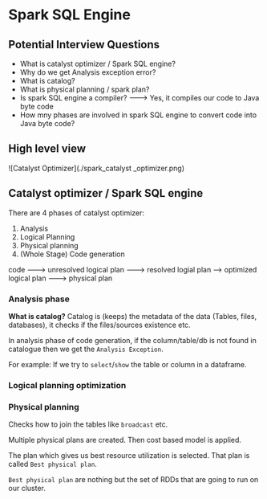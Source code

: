 # Spark SQL Engine

## Potential Interview Questions

* What is catalyst optimizer / Spark SQL engine?
* Why do we get Analysis exception error?
* What is catalog?
* What is physical planning / spark plan?
* Is spark SQL engine a compiler? ---> Yes, it compiles our code to Java byte code
* How mny phases are involved in spark SQL engine to convert code into Java byte code?

## High level view

![Catalyst Optimizer](./spark_catalyst _optimizer.png)

## Catalyst optimizer / Spark SQL engine

There are 4 phases of catalyst optimizer:

1. Analysis
2. Logical Planning
3. Physical planning
4. (Whole Stage) Code generation


code ---> unresolved logical plan ---> resolved logial plan --> optimized logical plan ---> physical plan


### Analysis phase

**What is catalog?**
Catalog is (keeps) the metadata of the data (Tables, files, databases), it checks if the files/sources existence etc.


In analysis phase of code generation, if the column/table/db is not found in catalogue then we get the `Analysis Exception`.

For example: If we try to `select`/`show` the table or column in a dataframe.

### Logical planning optimization


### Physical planning

Checks how to join the tables like `broadcast` etc.

Multiple physical plans are created.
Then cost based model is applied.

The plan which gives us best resource utilization is selected. That plan is called `Best physical plan`.

`Best physical plan` are nothing but the set of RDDs that are going to run on our cluster.


